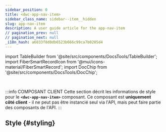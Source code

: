 ```yaml
---
sidebar_position: 0
title: <dwc-app-nav-item>
sidebar_class_name: sidebar--item__hidden
slug: app-nav-item
description: A user guide article for the app-nav-item
// pagination_prev: null
// pagination_next: null
_i18n_hash: a6033f8d0db6523b666c99ca7b0205d4
---
```

import TableBuilder from '@site/src/components/DocsTools/TableBuilder';
import FiberSmartRecordIcon from '@mui/icons-material/FiberSmartRecord';
import DocChip from '@site/src/components/DocsTools/DocChip';

<DocChip chip='shadow' />

<br />

:::info COMPOSANT CLIENT
Cette section décrit les informations de style pour le **`<dwc-app-nav-item>`** composant. Ce composant est **uniquement côté client** - il ne peut pas être instancié seul via l'API, mais peut faire partie des composants de l'API.
:::

## Style {#styling}

<TableBuilder name="dwc-app-nav-item" clientComponent />
